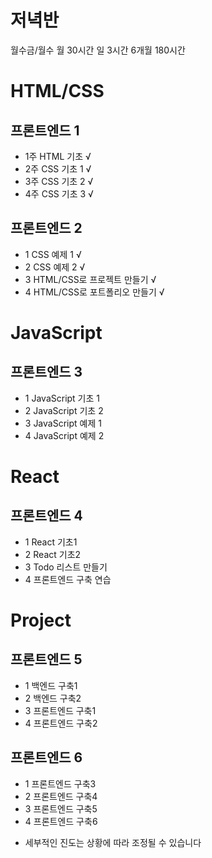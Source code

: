 # 저녁반
월수금/월수
월 30시간
일 3시간
6개월 180시간

# HTML/CSS
## 프론트엔드 1
- 1주 HTML 기초 √
- 2주 CSS 기초 1 √
- 3주 CSS 기초 2 √
- 4주 CSS 기초 3 √

## 프론트엔드 2
- 1 CSS 예제 1 √
- 2 CSS 예제 2 √
- 3 HTML/CSS로 프로젝트 만들기 √
- 4 HTML/CSS로 포트폴리오 만들기 √

# JavaScript
## 프론트엔드 3
- 1 JavaScript 기초 1
- 2 JavaScript 기초 2
- 3 JavaScript 예제 1
- 4 JavaScript 예제 2

# React 
## 프론트엔드 4
- 1 React 기초1
- 2 React 기초2
- 3 Todo 리스트 만들기 
- 4 프론트엔드 구축 연습

# Project
## 프론트엔드 5
- 1 백엔드 구축1
- 2 백엔드 구축2
- 3 프론트엔드 구축1
- 4 프론트엔드 구축2

## 프론트엔드 6
- 1 프론트엔드 구축3
- 2 프론트엔드 구축4
- 3 프론트엔드 구축5
- 4 프론트엔드 구축6

* 세부적인 진도는 상황에 따라 조정될 수 있습니다